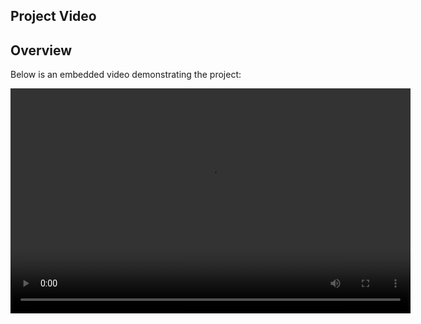 ## Project Video

## Overview

Below is an embedded video demonstrating the project:

<video width="640" height="360" controls>
    <source src="_static/video2143880773.mp4" type="video/mp4">
    Your browser does not support the video tag.
</video>


